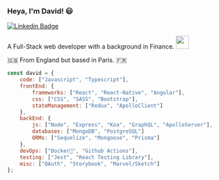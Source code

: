 ### Heya, I'm David! :smiley:

[![Linkedin Badge](https://img.shields.io/badge/-LinkedIn-blue?style=flat-square&logo=Linkedin&logoColor=white&link=https://www.linkedin.com/in/harshkumarkhatri/)](https://www.linkedin.com/in/david-hardy50/)  

A Full-Stack web developer with a background in Finance. <img src="https://media.giphy.com/media/WUlplcMpOCEmTGBtBW/giphy.gif" width="30">

:gb:  From England but based in Paris. :fr:

```javascript
const david = {
    code: ["Javascript", "Typescript"],
    frontEnd: {
        frameworks: ["React", "React-Native", "Angular"],
        css: ["CSS", "SASS", "Bootstrap"],
        stateManagement: ["Redux", "ApolloClient"]
    },
    backEnd: {
        js: ["Node", "Express", "Koa", "GraphQL", "ApolloServer"],
        databases: ["MongoDB", "PostgreSQL"]
        ORMs: ["Sequelize", "Mongoose", "Prisma"]
    },
    devOps: ["Docker🐳", "Github Actions"],
    testing: ["Jest", "React Testing Library"],
    misc: ["OAuth", "Storybook", "Marvel/Sketch"]
};
```
